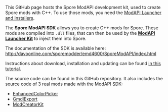 This GitHub page hosts the Spore ModAPI development kit, used to create Spore mods with C++. 
To use those mods, you need the [ModAPI Launcher and Installers](http://davoonline.com/sporemodder/rob55rod/ModAPI/Public/).

The **Spore ModAPI SDK** allows you to create C++ mods for Spore. These mods are compiled into `.dll` files,
that can then be used by the **[ModAPI Launcher Kit](http://davoonline.com/sporemodder/rob55rod/ModAPI/Public/index.html)** to inject them into Spore.

The documentation of the SDK is available here: http://davoonline.com/sporemodder/emd4600/SporeModAPI/index.html

Instructions about download, installation and updating can be found [in this tutorial](_installation.md).

The source code can be found in this GitHub repository. It also includes the source code
of 3 real mods made with the ModAPI SDK:
 - [EnhancedColorPicker](https://github.com/emd4600/Spore-ModAPI/tree/master/Projects/Example%20Projects/EnhancedColorPicker)
 - [GmdlExport](https://github.com/emd4600/Spore-ModAPI/tree/master/Projects/Example%20Projects/GmdlExport)
 - [ModCreatorKit](https://github.com/emd4600/Spore-ModAPI/tree/master/Projects/Example%20Projects/ModCreatorKit)